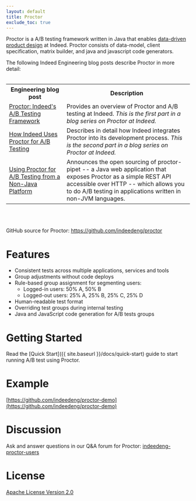 ```yaml
---
layout: default
title: Proctor
exclude_toc: true
---
```


Proctor is a A/B testing framework written in Java that enables [data-driven product design](http://engineering.indeed.com/blog/2013/05/indeedeng-data-driven-product-design-slides-video/) at Indeed. Proctor consists of data-model, client specification, matrix builder, and java and javascript code generators.

The following Indeed Engineering blog posts describe Proctor in more detail:  <br><br>
<table>
<tr>
    <th>Engineering blog post</th>
    <th>Description</th>
  </tr>
  <tr>
    <td><a href ="http://engineering.indeed.com/blog/2014/06/proctor-a-b-testing-framework/">Proctor: Indeed's A/B Testing Framework</a></td>
    <td>Provides an overview of Proctor and A/B testing at Indeed. <em>This is the first part in a blog series on Proctor at Indeed.</em></td>
    </tr>
   <tr>
    <td><a href="http://engineering.indeed.com/blog/2014/11/how-indeed-uses-proctor-for-a-b-testing/">How Indeed Uses Proctor for A/B Testing</a></td>
    <td>Describes in detail how Indeed integrates Proctor into its development process. <em>This is the second part in a blog series on Proctor at Indeed.</em></td>
    
  </tr>
  <tr>
    <td><a href="http://engineering.indeed.com/blog/2014/09/proctor-pipet-ab-testing-service/">Using Proctor for A/B Testing from a Non-Java Platform</a></td>

<td>Announces the open sourcing of proctor-pipet -- a Java web application that exposes Proctor as a simple REST API accessible over HTTP -- which allows you to do A/B testing in applications written in non-JVM languages. </td>
</tr>
  </table> 
  <br><br>



GitHub source for Proctor: <a href="https://github.com/indeedeng/proctor">https://github.com/indeedeng/proctor</a>


# Features
- Consistent tests across multiple applications, services and tools
- Group adjustments without code deploys
- Rule-based group assignment for segmenting users:
  - Logged-in users: 50% A, 50% B
  - Logged-out users: 25% A, 25% B, 25% C, 25% D
- Human-readable test format
- Overriding test groups during internal testing
- Java and JavaScript code generation for A/B tests groups

# Getting Started
Read the [Quick Start]({{ site.baseurl }}/docs/quick-start) guide to start running A/B test using Proctor.

# Example
[https://github.com/indeedeng/proctor-demo](https://github.com/indeedeng/proctor-demo)

# Discussion
Ask and answer questions in our Q&A forum for Proctor: [indeedeng-proctor-users](https://groups.google.com/forum/#!categories/indeedeng-proctor-users)

# License

[Apache License Version 2.0](https://github.com/indeedeng/proctor/blob/master/LICENSE)